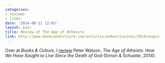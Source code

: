 ```yaml
---
categories:
- reviews
- links
date: '2014-08-21 12:03'
layout: post
title: Review of The Age of Atheists
link: http://www.booksandculture.com/articles/webexclusives/2014/august/age-of-atheists.html?paging=off
...
```


Over at *Books & Culture*, I [review][] Peter Watson, *The Age of
Atheists: How We Have Sought to Live Since the Death of God* (Simon &
Schuster, 2014).

  [review]: http://www.booksandculture.com/articles/webexclusives/2014/august/age-of-atheists.html?paging=off
